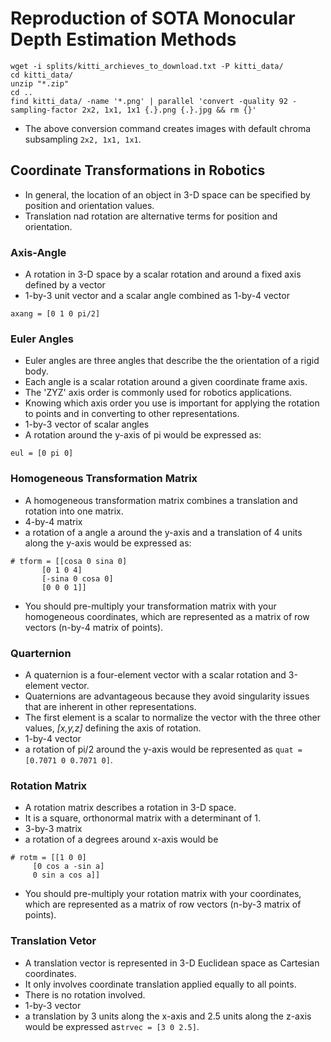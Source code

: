 # Reproduction of SOTA Monocular Depth Estimation Methods
```
wget -i splits/kitti_archieves_to_download.txt -P kitti_data/
cd kitti_data/
unzip "*.zip"
cd ..
find kitti_data/ -name '*.png' | parallel 'convert -quality 92 -sampling-factor 2x2, 1x1, 1x1 {.}.png {.}.jpg && rm {}'
```
- The above conversion command creates images with default chroma subsampling `2x2, 1x1, 1x1`. 

## Coordinate Transformations in Robotics
* In general, the location of an object in 3-D space can be specified by position and orientation values. 
* Translation nad rotation are alternative terms for position and orientation. 

### Axis-Angle
* A rotation in 3-D space by a scalar rotation and around a fixed axis defined by a vector
* 1-by-3 unit vector and a scalar angle combined as 1-by-4 vector
```
axang = [0 1 0 pi/2]
```

### Euler Angles
* Euler angles are three angles that describe the the orientation of a rigid body. 
* Each angle is a scalar rotation around a given coordinate frame axis. 
* The 'ZYZ' axis order is commonly used for robotics applications. 
* Knowing which axis order you use is important for applying the rotation to points and in converting to other representations.
* 1-by-3 vector of scalar angles
* A rotation around the y-axis of pi would be expressed as:
```
eul = [0 pi 0]
```

### Homogeneous Transformation Matrix
* A homogeneous transformation matrix combines a translation and rotation into one matrix.
* 4-by-4 matrix
* a rotation of a angle a around the y-axis and a translation of 4 units along the y-axis would be expressed as:
```
# tform = [[cosa 0 sina 0]
	   [0 1 0 4]
	   [-sina 0 cosa 0]
	   [0 0 0 1]]
```
* You should pre-multiply your transformation matrix with your homogeneous coordinates, which are represented as a matrix of row vectors (n-by-4 matrix of points). 

### Quarternion
* A quaternion is a four-element vector with a scalar rotation and 3-element vector. 
* Quaternions are advantageous because they avoid singularity issues that are inherent in other representations. 
* The first element is a scalar to normalize the vector with the three other values, *[x,y,z]* defining the axis of rotation. 
* 1-by-4 vector
* a rotation of pi/2 around the y-axis would be represented as `quat = [0.7071 0 0.7071 0]`.

### Rotation Matrix
* A rotation matrix describes a rotation in 3-D space. 
* It is a square, orthonormal matrix with a determinant of 1.
* 3-by-3 matrix 
* a rotation of a degrees around x-axis would be 
```
# rotm = [[1 0 0]
	 [0 cos a -sin a]
	 0 sin a cos a]]
```
* You should pre-multiply your rotation matrix with your coordinates, which are represented as a matrix of row vectors (n-by-3 matrix of points). 

### Translation Vetor
* A translation vector is represented in 3-D Euclidean space as Cartesian coordinates. 
* It only involves coordinate translation applied equally to all points. 
* There is no rotation involved. 
* 1-by-3 vector
* a translation by 3 units along the x-axis and 2.5 units along the z-axis would be expressed as`trvec = [3 0 2.5]`.

